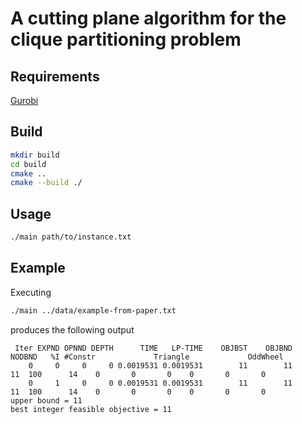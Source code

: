 # A cutting plane algorithm for the clique partitioning problem

## Requirements
[Gurobi](https://www.gurobi.com/documentation/current/refman/cpp_api_overview.html)

## Build

```bash
mkdir build
cd build
cmake ..
cmake --build ./
```

## Usage
```bash
./main path/to/instance.txt
```

## Example

Executing 
```bash
./main ../data/example-from-paper.txt
```
produces the following output

```
 Iter EXPND OPNND DEPTH      TIME   LP-TIME    OBJBST    OBJBND    NODBND   %I #Constr             Triangle             OddWheel 
    0     0     0     0 0.0019531 0.0019531        11        11        11  100      14    0       0       0    0       0       0 
    0     1     0     0 0.0019531 0.0019531        11        11        11  100      14    0       0       0    0       0       0 
upper bound = 11
best integer feasible objective = 11
```
